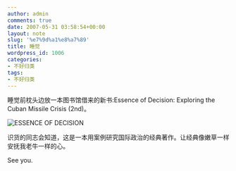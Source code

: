 ```yaml
---
author: admin
comments: true
date: 2007-05-31 03:58:54+00:00
layout: note
slug: '%e7%9d%a1%e8%a7%89'
title: 睡觉
wordpress_id: 1006
categories:
- 不好归类
tags:
- 不好归类
---
```


睡觉前枕头边放一本图书馆借来的新书:Essence of Decision: Exploring the Cuban Missile Crisis (2nd)。

![ESSENCE OF DECISION](http://farm1.static.flickr.com/222/522667165_f1ef59651b_m.jpg)

识货的同志会知道，这是一本用案例研究国际政治的经典著作。让经典像嫩草一样安抚我老牛一样的心。

See you. 
